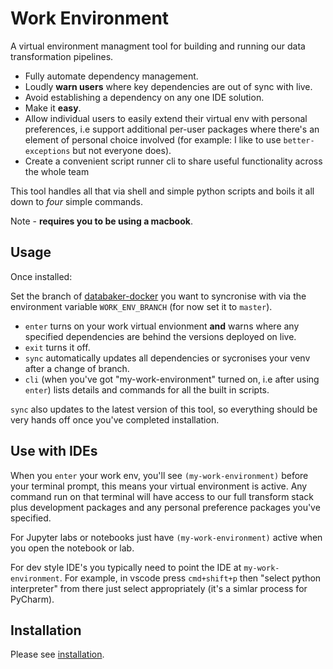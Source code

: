 
# Work Environment

A virtual environment managment tool for building and running our data transformation pipelines. 

* Fully automate dependency management.
* Loudly **warn users** where key dependencies are out of sync with live.
* Avoid establishing a dependency on any one IDE solution.
* Make it **easy**.
* Allow individual users to easily extend their virtual env with personal preferences, i.e support additional per-user packages where there's an element of personal choice involved (for example: I like to use `better-exceptions` but not everyone does).
* Create a convenient script runner cli to share useful functionality across the whole team

This tool handles all that via shell and simple python scripts and boils it all down to _four_ simple commands.

Note - **requires you to be using a macbook**.


## Usage

Once installed:

Set the branch of [databaker-docker](https://github.com/GSS-Cogs/databaker-docker) you want to syncronise with via the environment variable `WORK_ENV_BRANCH` (for now set it to `master`).

* `enter` turns on your work virtual envionment **and** warns where any specified dependencies are behind the versions deployed on live.
* `exit` turns it off.
* `sync` automatically updates all dependencies or sycronises your venv after a change of branch.
* `cli` (when you've got "my-work-environment" turned on, i.e after using `enter`) lists details and commands for all the built in scripts.

`sync` also updates to the latest version of this tool, so everything should be very hands off once you've completed installation.

## Use with IDEs

When you `enter` your work env, you'll see `(my-work-environment)` before your terminal prompt, this means your virtual environment is active. Any command run on that terminal will have access to our full transform stack plus development packages and any personal preference packages you've specified.

For Jupyter labs or notebooks just have `(my-work-environment)` active when you open the notebook or lab.

For dev style IDE's you typically need to point the IDE at `my-work-environment`. For example, in vscode press `cmd+shift+p` then "select python interpreter" from there just select appropriately (it's a simlar process for PyCharm).

## Installation

Please see [installation](https://github.com/mikeAdamss/work-env/blob/main/installation.md).
